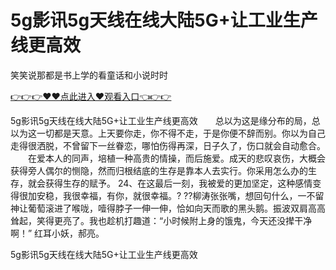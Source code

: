 # 5g影讯5g天线在线大陆5G+让工业生产线更高效
笑笑说那都是书上学的看童话和小说时时

<a href="https://github.com/getmal/fdwwt/issues/2">👉👉👉♥♥点此进入♥观看入口👈👉👉</a>

5g影讯5g天线在线大陆5G+让工业生产线更高效　　总以为这是缘分布的局，总以为这一切都是天意。上天要你走，你不得不走，于是你便不辞而别。你以为自己走得很洒脱，不曾留下一丝眷恋，哪怕伤得再深，日子久了，伤口就会自动愈合。
　　在爱本人的同声，培植一种高贵的情操，而后施爱。成天的悲叹哀伤，大概会获得旁人偶尔的恻隐，然而归根结底的生存是靠本人去实行。你采用怎么办的生存，就会获得生存的赋予。
	24、在这最后一刻，我被爱的更加坚定，这种感情变得很加安稳，我很幸福，有你，就很幸福。?
??柳涛张张嘴，想回句什么，一不留神让葡萄滚进了喉咙，噎得脖子一伸一伸，恰如向天而歌的黑头鹅。振波双肩高高耸起，笑得更亮了。我也趁机打趣道：“小时候附上身的饿鬼，今天还没撵干净啊！”
红耳小妖，郝亮。

5g影讯5g天线在线大陆5G+让工业生产线更高效
